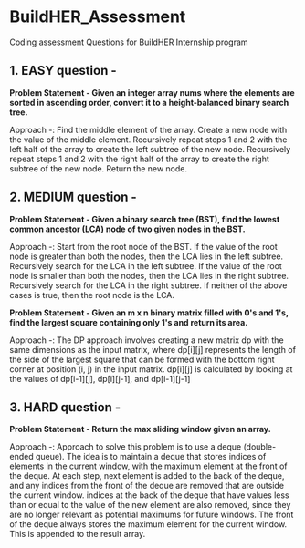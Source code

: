 # BuildHER_Assessment
Coding assessment Questions for BuildHER Internship program

 ## 1. EASY question -
 
  **Problem Statement - Given an integer array nums where the elements are sorted in ascending order, convert it to a height-balanced binary search tree.**
  
  Approach -:
     Find the middle element of the array.
     Create a new node with the value of the middle element.
     Recursively repeat steps 1 and 2 with the left half of the array to create the left subtree of the new node.
     Recursively repeat steps 1 and 2 with the right half of the array to create the right subtree of the new node.
     Return the new node.
  

 ## 2. MEDIUM question -
 
   **Problem Statement - Given a binary search tree (BST), find the lowest common ancestor (LCA) node of two given nodes in the BST.**
   
   Approach -:
      Start from the root node of the BST.
      If the value of the root node is greater than both the nodes, then the LCA lies in the left subtree. Recursively search for the LCA in the left subtree.
      If the value of the root node is smaller than both the nodes, then the LCA lies in the right subtree. Recursively search for the LCA in the right subtree.
      If neither of the above cases is true, then the root node is the LCA.
   
   
   **Problem Statement - Given an m x n binary matrix filled with 0's and 1's, find the largest square containing only 1's and return its area.**
   
   Approach -:
   The DP approach involves creating a new matrix dp with the same dimensions as the input matrix, where dp[i][j] represents the length of the side of the largest square    that can be formed with the bottom right corner at position (i, j) in the input matrix. dp[i][j] is calculated by looking at the values of dp[i-1][j], dp[i][j-1], and    dp[i-1][j-1]
   

 ## 3. HARD question -
   
   **Problem Statement - Return the max sliding window given an array.**
   
   Approach -:
   Approach to solve this problem is to use a deque (double-ended queue).
   The idea is to maintain a deque that stores indices of elements in the current window, with the maximum element at the front of the deque. At each step, next element is added to the back of the deque, and any indices from the front of the deque are removed that are outside the current window. indices at the back of the deque that have values less than or equal to the value of the new element are also removed, since they are no longer relevant as potential maximums for future windows.
   The front of the deque always stores the maximum element for the current window. This is appended to the result array.
